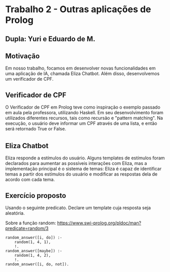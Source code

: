 # Trabalho 2 - Outras aplicações de Prolog

## Dupla: Yuri e Eduardo de M.

## Motivação

Em nosso trabalho, focamos em desenvolver novas funcionalidades em uma aplicação de IA, chamada Eliza Chatbot. Além disso, desenvolvemos um verificador de CPF.

## Verificador de CPF
O Verificador de CPF em Prolog teve como inspiração o exemplo passado em aula pela professora, utilizando Haskell. Em seu desenvolvimento foram utilizados diferentes recursos, tais como recursão e "pattern matching". Na execução, o usuário deve informar um CPF através de uma lista, e então será retornado True or False.

###### 

## Eliza Chatbot

Eliza responde a estímulos do usuário. Alguns templates de estímulos foram declarados para aumentar as possíveis interações com Eliza, mas a implementação principal é o sistema de temas: Eliza é capaz de identificar temas a partir dos estímulos do usuário e modificar as respostas dela de acordo com cada tema.

## Exercício proposto

Usando o seguinte predicato. Declare um template cuja resposta seja aleatória.

Sobre a função random: https://www.swi-prolog.org/pldoc/man?predicate=random/3
```
random_answer([i, do]) :-
    random(1, 4, 1),
    !.
random_answer([maybe]) :-
    random(1, 4, 2),
    !.
random_answer([i, do, not]).
```
